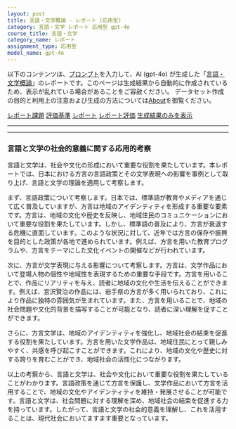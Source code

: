 ```yaml
---
layout: post
title: 言語・文学概論 - レポート (応用型)
category: 言語・文学 レポート 応用型 gpt-4o
course_title: 言語・文学
category_name: レポート
assignment_type: 応用型
model_name: gpt-4o
---
```


以下のコンテンツは、[プロンプト](https://github.com/takedatoshiyuki/synthetic_assignments/tree/main/generated/言語・文学/gpt-4o/prompt_レポート-応用型.md)を入力して、AI (gpt-4o) が生成した「[言語・文学概論](/contents/言語・文学/)」のレポートです。このページは生成結果から自動的に作成されているため、表示が乱れている場合があることをご容赦ください。
データセット作成の目的と利用上の注意および生成の方法については[About](/About)を御覧ください。

[レポート課題](../レポート課題-応用型)
[評価基準](../評価基準-応用型)
[レポート](../レポート-応用型)
[レポート評価](../レポート評価-応用型)
[生成結果のみを表示](https://github.com/takedatoshiyuki/synthetic_assignments/tree/main/generated/言語・文学/gpt-4o/レポート-応用型.md)
  

***
***
  
### 言語と文学の社会的意義に関する応用的考察

言語と文学は、社会や文化の形成において重要な役割を果たしています。本レポートでは、日本における方言の言語政策とその文学表現への影響を事例として取り上げ、言語と文学の理論を適用して考察します。

まず、言語政策について考察します。日本では、標準語が教育やメディアを通じて広く普及していますが、方言は地域のアイデンティティを形成する重要な要素です。方言は、地域の文化や歴史を反映し、地域住民のコミュニケーションにおいて重要な役割を果たしています。しかし、標準語の普及により、方言が衰退する危機に直面しています。このような状況に対して、近年では方言の保存や振興を目的とした政策が各地で進められています。例えば、方言を用いた教育プログラムや、方言をテーマにした文化イベントの開催などが行われています。

次に、方言が文学表現に与える影響について考察します。方言は、文学作品において登場人物の個性や地域性を表現するための重要な手段です。方言を用いることで、作品にリアリティを与え、読者に地域の文化や生活を伝えることができます。例えば、宮沢賢治の作品には、岩手県の方言が多く用いられており、これにより作品に独特の雰囲気が生まれています。また、方言を用いることで、地域の社会問題や文化的背景を描写することが可能となり、読者に深い理解を促すことができます。

さらに、方言文学は、地域のアイデンティティを強化し、地域社会の結束を促進する役割を果たしています。方言を用いた文学作品は、地域住民にとって親しみやすく、共感を呼び起こすことができます。これにより、地域の文化や歴史に対する誇りを育むことができ、地域社会の活性化につながります。

以上の考察から、言語と文学は、社会や文化において重要な役割を果たしていることがわかります。言語政策を通じて方言を保護し、文学作品において方言を活用することで、地域の文化やアイデンティティを維持・発展させることが可能です。言語と文学は、社会問題に対する理解を深め、地域社会の結束を促進する力を持っています。したがって、言語と文学の社会的意義を理解し、これを活用することは、現代社会においてますます重要となっています。

